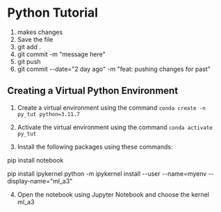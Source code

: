 # Python Tutorial

1. makes changes
2. Save the file
3. git add .
4. git commit -m "message here"
5. git push
6. git commit --date="2 day ago" -m "feat: pushing changes for past"


## Creating a Virtual Python Environment

1. Create a virtual environment using the command `conda create -n py_tut python=3.11.7`

2. Activate the virtual environment using the command `conda activate py_tut`

3. Install the following packages using these commands:

pip install notebook

pip install ipykernel
python -m ipykernel install --user --name=myenv --display-name="ml_a3"

4. Open the notebook using Jupyter Notebook and choose the kernel ml_a3